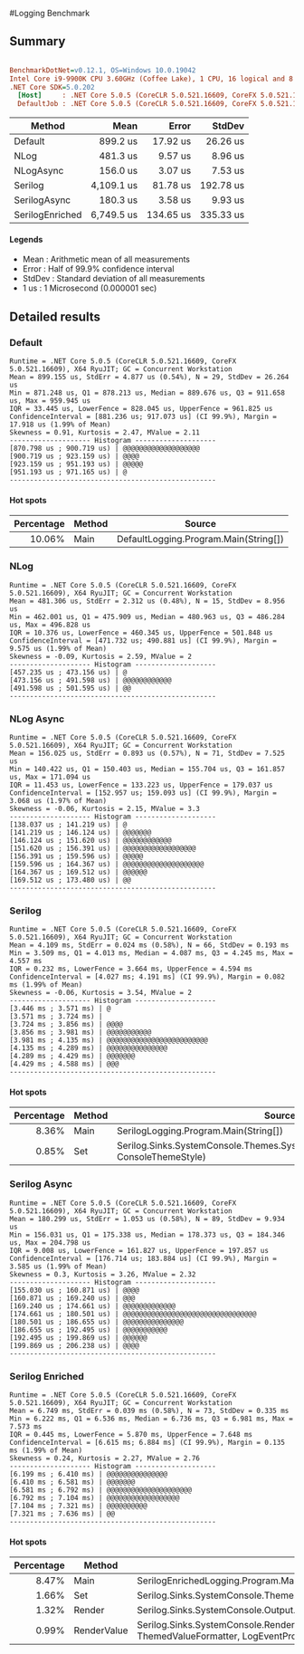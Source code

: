 #Logging Benchmark

## Summary
``` ini

BenchmarkDotNet=v0.12.1, OS=Windows 10.0.19042
Intel Core i9-9900K CPU 3.60GHz (Coffee Lake), 1 CPU, 16 logical and 8 physical cores
.NET Core SDK=5.0.202
  [Host]     : .NET Core 5.0.5 (CoreCLR 5.0.521.16609, CoreFX 5.0.521.16609), X64 RyuJIT
  DefaultJob : .NET Core 5.0.5 (CoreCLR 5.0.521.16609, CoreFX 5.0.521.16609), X64 RyuJIT

```
|          Method |       Mean |     Error |    StdDev |
|---------------- |-----------:|----------:|----------:|
|         Default |   899.2 us |  17.92 us |  26.26 us |
|            NLog |   481.3 us |   9.57 us |   8.96 us |
|       NLogAsync |   156.0 us |   3.07 us |   7.53 us |
|         Serilog | 4,109.1 us |  81.78 us | 192.78 us |
|    SerilogAsync |   180.3 us |   3.58 us |   9.93 us |
| SerilogEnriched | 6,749.5 us | 134.65 us | 335.33 us |

#### Legends
- Mean   : Arithmetic mean of all measurements
- Error  : Half of 99.9% confidence interval
- StdDev : Standard deviation of all measurements
- 1 us   : 1 Microsecond (0.000001 sec)


## Detailed results

### Default
```
Runtime = .NET Core 5.0.5 (CoreCLR 5.0.521.16609, CoreFX 5.0.521.16609), X64 RyuJIT; GC = Concurrent Workstation
Mean = 899.155 us, StdErr = 4.877 us (0.54%), N = 29, StdDev = 26.264 us
Min = 871.248 us, Q1 = 878.213 us, Median = 889.676 us, Q3 = 911.658 us, Max = 959.945 us
IQR = 33.445 us, LowerFence = 828.045 us, UpperFence = 961.825 us
ConfidenceInterval = [881.236 us; 917.073 us] (CI 99.9%), Margin = 17.918 us (1.99% of Mean)
Skewness = 0.91, Kurtosis = 2.47, MValue = 2.11
-------------------- Histogram --------------------
[870.798 us ; 900.719 us) | @@@@@@@@@@@@@@@@@@@
[900.719 us ; 923.159 us) | @@@@
[923.159 us ; 951.193 us) | @@@@@
[951.193 us ; 971.165 us) | @
---------------------------------------------------
```

#### Hot spots
| Percentage | Method | Source                                |
|-----------:|--------|---------------------------------------|
|     10.06% | Main   | DefaultLogging.Program.Main(String[]) |


### NLog
```
Runtime = .NET Core 5.0.5 (CoreCLR 5.0.521.16609, CoreFX 5.0.521.16609), X64 RyuJIT; GC = Concurrent Workstation
Mean = 481.306 us, StdErr = 2.312 us (0.48%), N = 15, StdDev = 8.956 us
Min = 462.001 us, Q1 = 475.909 us, Median = 480.963 us, Q3 = 486.284 us, Max = 496.828 us
IQR = 10.376 us, LowerFence = 460.345 us, UpperFence = 501.848 us
ConfidenceInterval = [471.732 us; 490.881 us] (CI 99.9%), Margin = 9.575 us (1.99% of Mean)
Skewness = -0.09, Kurtosis = 2.59, MValue = 2
-------------------- Histogram --------------------
[457.235 us ; 473.156 us) | @
[473.156 us ; 491.598 us) | @@@@@@@@@@@@
[491.598 us ; 501.595 us) | @@
---------------------------------------------------
```

### NLog Async
```
Runtime = .NET Core 5.0.5 (CoreCLR 5.0.521.16609, CoreFX 5.0.521.16609), X64 RyuJIT; GC = Concurrent Workstation
Mean = 156.025 us, StdErr = 0.893 us (0.57%), N = 71, StdDev = 7.525 us
Min = 140.422 us, Q1 = 150.403 us, Median = 155.704 us, Q3 = 161.857 us, Max = 171.094 us
IQR = 11.453 us, LowerFence = 133.223 us, UpperFence = 179.037 us
ConfidenceInterval = [152.957 us; 159.093 us] (CI 99.9%), Margin = 3.068 us (1.97% of Mean)
Skewness = -0.06, Kurtosis = 2.15, MValue = 3.3
-------------------- Histogram --------------------
[138.037 us ; 141.219 us) | @
[141.219 us ; 146.124 us) | @@@@@@@
[146.124 us ; 151.620 us) | @@@@@@@@@@@@
[151.620 us ; 156.391 us) | @@@@@@@@@@@@@@@@@@
[156.391 us ; 159.596 us) | @@@@@
[159.596 us ; 164.367 us) | @@@@@@@@@@@@@@@@@@@@
[164.367 us ; 169.512 us) | @@@@@@
[169.512 us ; 173.480 us) | @@
---------------------------------------------------
```

### Serilog
```
Runtime = .NET Core 5.0.5 (CoreCLR 5.0.521.16609, CoreFX 5.0.521.16609), X64 RyuJIT; GC = Concurrent Workstation
Mean = 4.109 ms, StdErr = 0.024 ms (0.58%), N = 66, StdDev = 0.193 ms
Min = 3.509 ms, Q1 = 4.013 ms, Median = 4.087 ms, Q3 = 4.245 ms, Max = 4.557 ms
IQR = 0.232 ms, LowerFence = 3.664 ms, UpperFence = 4.594 ms
ConfidenceInterval = [4.027 ms; 4.191 ms] (CI 99.9%), Margin = 0.082 ms (1.99% of Mean)
Skewness = -0.06, Kurtosis = 3.54, MValue = 2
-------------------- Histogram --------------------
[3.446 ms ; 3.571 ms) | @
[3.571 ms ; 3.724 ms) | 
[3.724 ms ; 3.856 ms) | @@@@
[3.856 ms ; 3.981 ms) | @@@@@@@@@@@
[3.981 ms ; 4.135 ms) | @@@@@@@@@@@@@@@@@@@@@@@@@
[4.135 ms ; 4.289 ms) | @@@@@@@@@@@@@@@
[4.289 ms ; 4.429 ms) | @@@@@@@
[4.429 ms ; 4.588 ms) | @@@
---------------------------------------------------
```

#### Hot spots
| Percentage | Method | Source                                                                                   |
|-----------:|--------|------------------------------------------------------------------------------------------|
|      8.36% | Main   | SerilogLogging.Program.Main(String[])                                                    |
|      0.85% | Set    | Serilog.Sinks.SystemConsole.Themes.SystemConsoleTheme.Set(TextWriter, ConsoleThemeStyle) |

### Serilog Async
```
Runtime = .NET Core 5.0.5 (CoreCLR 5.0.521.16609, CoreFX 5.0.521.16609), X64 RyuJIT; GC = Concurrent Workstation
Mean = 180.299 us, StdErr = 1.053 us (0.58%), N = 89, StdDev = 9.934 us
Min = 156.031 us, Q1 = 175.338 us, Median = 178.373 us, Q3 = 184.346 us, Max = 204.798 us
IQR = 9.008 us, LowerFence = 161.827 us, UpperFence = 197.857 us
ConfidenceInterval = [176.714 us; 183.884 us] (CI 99.9%), Margin = 3.585 us (1.99% of Mean)
Skewness = 0.3, Kurtosis = 3.26, MValue = 2.32
-------------------- Histogram --------------------
[155.030 us ; 160.871 us) | @@@@
[160.871 us ; 169.240 us) | @@@
[169.240 us ; 174.661 us) | @@@@@@@@@@@@@
[174.661 us ; 180.501 us) | @@@@@@@@@@@@@@@@@@@@@@@@@@@@@@@@@
[180.501 us ; 186.655 us) | @@@@@@@@@@@@@@@
[186.655 us ; 192.495 us) | @@@@@@@@@@@
[192.495 us ; 199.869 us) | @@@@@@
[199.869 us ; 206.238 us) | @@@@
---------------------------------------------------
```


### Serilog Enriched
```
Runtime = .NET Core 5.0.5 (CoreCLR 5.0.521.16609, CoreFX 5.0.521.16609), X64 RyuJIT; GC = Concurrent Workstation
Mean = 6.749 ms, StdErr = 0.039 ms (0.58%), N = 73, StdDev = 0.335 ms
Min = 6.222 ms, Q1 = 6.536 ms, Median = 6.736 ms, Q3 = 6.981 ms, Max = 7.573 ms
IQR = 0.445 ms, LowerFence = 5.870 ms, UpperFence = 7.648 ms
ConfidenceInterval = [6.615 ms; 6.884 ms] (CI 99.9%), Margin = 0.135 ms (1.99% of Mean)
Skewness = 0.24, Kurtosis = 2.27, MValue = 2.76
-------------------- Histogram --------------------
[6.199 ms ; 6.410 ms) | @@@@@@@@@@@@@@@
[6.410 ms ; 6.581 ms) | @@@@@@@
[6.581 ms ; 6.792 ms) | @@@@@@@@@@@@@@@@@@@@@
[6.792 ms ; 7.104 ms) | @@@@@@@@@@@@@@@@@@
[7.104 ms ; 7.321 ms) | @@@@@@@@@@
[7.321 ms ; 7.636 ms) | @@
---------------------------------------------------
```

#### Hot spots
| Percentage | Method      | Source                                                                                                                                                         |
|-----------:|-------------|----------------------------------------------------------------------------------------------------------------------------------------------------------------|
|      8.47% | Main        | SerilogEnrichedLogging.Program.Main(String[])                                                                                                                  |
|      1.66% | Set         | Serilog.Sinks.SystemConsole.Themes.SystemConsoleTheme.Set(TextWriter, ConsoleThemeStyle)                                                                       |
|      1.32% | Render      | Serilog.Sinks.SystemConsole.Output.TextTokenRenderer.Render(LogEvent, TextWriter)                                                                              |
|      0.99% | RenderValue | Serilog.Sinks.SystemConsole.Rendering.ThemedMessageTemplateRenderer.RenderValue(ConsoleTheme, ThemedValueFormatter, LogEventPropertyValue, TextWriter, String) |